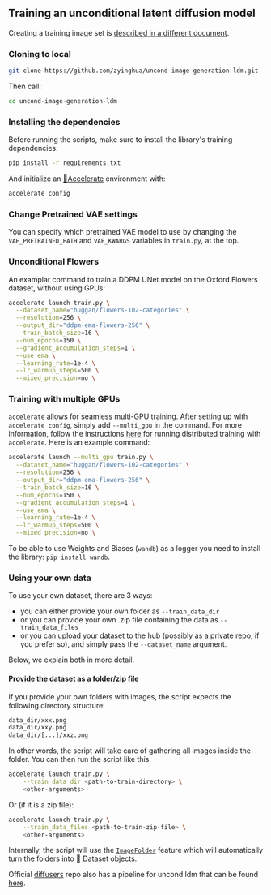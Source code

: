 ## Training an unconditional latent diffusion model

Creating a training image set is [described in a different document](https://huggingface.co/docs/datasets/image_process#image-datasets).

### Cloning to local
```bash
git clone https://github.com/zyinghua/uncond-image-generation-ldm.git
```

Then call:
```bash
cd uncond-image-generation-ldm
```

### Installing the dependencies

Before running the scripts, make sure to install the library's training dependencies:
```bash
pip install -r requirements.txt
```

And initialize an [🤗Accelerate](https://github.com/huggingface/accelerate/) environment with:

```bash
accelerate config
```

### Change Pretrained VAE settings
You can specify which pretrained VAE model to use by changing the `VAE_PRETRAINED_PATH` and `VAE_KWARGS` variables in `train.py`, at the top.

### Unconditional Flowers

An examplar command to train a DDPM UNet model on the Oxford Flowers dataset, without using GPUs:

```bash
accelerate launch train.py \
  --dataset_name="huggan/flowers-102-categories" \
  --resolution=256 \
  --output_dir="ddpm-ema-flowers-256" \
  --train_batch_size=16 \
  --num_epochs=150 \
  --gradient_accumulation_steps=1 \
  --use_ema \
  --learning_rate=1e-4 \
  --lr_warmup_steps=500 \
  --mixed_precision=no \
```

### Training with multiple GPUs

`accelerate` allows for seamless multi-GPU training. After setting up with `accelerate config`,
simply add `--multi_gpu` in the command. For more information, follow the instructions [here](https://huggingface.co/docs/accelerate/basic_tutorials/launch)
for running distributed training with `accelerate`. Here is an example command:

```bash
accelerate launch --multi_gpu train.py \
  --dataset_name="huggan/flowers-102-categories" \
  --resolution=256 \
  --output_dir="ddpm-ema-flowers-256" \
  --train_batch_size=16 \
  --num_epochs=150 \
  --gradient_accumulation_steps=1 \
  --use_ema \
  --learning_rate=1e-4 \
  --lr_warmup_steps=500 \
  --mixed_precision=no \
```

To be able to use Weights and Biases (`wandb`) as a logger you need to install the library: `pip install wandb`.

### Using your own data

To use your own dataset, there are 3 ways:
- you can either provide your own folder as `--train_data_dir`
- or you can provide your own .zip file containing the data as `--train_data_files`
- or you can upload your dataset to the hub (possibly as a private repo, if you prefer so), and simply pass the `--dataset_name` argument.

Below, we explain both in more detail.

#### Provide the dataset as a folder/zip file

If you provide your own folders with images, the script expects the following directory structure:

```bash
data_dir/xxx.png
data_dir/xxy.png
data_dir/[...]/xxz.png
```

In other words, the script will take care of gathering all images inside the folder. You can then run the script like this:

```bash
accelerate launch train.py \
    --train_data_dir <path-to-train-directory> \
    <other-arguments>
```

Or (if it is a zip file):
```bash
accelerate launch train.py \
    --train_data_files <path-to-train-zip-file> \
    <other-arguments>
```

Internally, the script will use the [`ImageFolder`](https://huggingface.co/docs/datasets/v2.0.0/en/image_process#imagefolder) feature which will automatically turn the folders into 🤗 Dataset objects.

Official [diffusers](https://github.com/huggingface/diffusers) repo also has a pipeline for uncond ldm that can be found [here](https://github.com/huggingface/diffusers/tree/main/src/diffusers/pipelines/deprecated/latent_diffusion_uncond).

